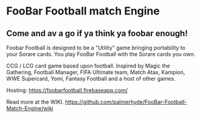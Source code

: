 # FooBar Football match Engine

## Come and av a go if ya think ya foobar enough!

Foobar Football is designed to be a "Utility" game bringing portability to your Sorare cards. You play FooBar Football with the Sorare cards you own.

CCG / LCG card game based upon football. Inspired by Magic the Gathering, Football Manager, FIFA Ultimate team, Match Atax, Kampion, WWE Supercard, Yomi, Fantasy Football and a host of other games.

Hosting:
https://foobarfootball.firebaseapp.com/

Read more at the WIKI.
https://github.com/palmerhyde/FooBar-Football-Match-Engine/wiki
